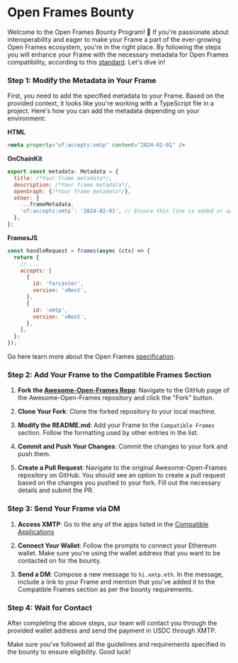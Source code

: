 # Open Frames Bounty

Welcome to the Open Frames Bounty Program! 🚀 If you're passionate about interoperability and eager to make your Frame a part of the ever-growing Open Frames ecosystem, you're in the right place. By following the steps you will enhance your Frame with the necessary metadata for Open Frames compatibility, according to this [standard](https://github.com/open-frames/standard). Let's dive in!

### Step 1: Modify the Metadata in Your Frame

First, you need to add the specified metadata to your Frame. Based on the provided context, it looks like you're working with a TypeScript file in a project. Here's how you can add the metadata depending on your environment:

**HTML**

```html
<meta property="of:accepts:xmtp" content="2024-02-01" />
```

**OnChainKit**

```jsx
export const metadata: Metadata = {
  title: /*Your frame metadata*/,
  description: /*Your frame metadata*/,
  openGraph: {/*Your frame metadata*/},
  other: {
    ...frameMetadata,
    'of:accepts:xmtp': '2024-02-01', // Ensure this line is added or updated
  },
};
```

**FramesJS**

```jsx
const handleRequest = frames(async (ctx) => {
  return {
    // ...
    accepts: [
      {
        id: 'farcaster',
        version: 'vNext',
      },
      {
        id: 'xmtp',
        version: 'vNext',
      },
    ],
  };
});
```

Go here learn more about the Open Frames [specification](https://github.com/open-frames/standard).

### Step 2: Add Your Frame to the Compatible Frames Section

1. **Fork the [Awesome-Open-Frames Repo](https://github.com/open-frames/awesome-open-frames)**: Navigate to the GitHub page of the Awesome-Open-Frames repository and click the "Fork" button.

2. **Clone Your Fork**: Clone the forked repository to your local machine.

3. **Modify the README.md**: Add your Frame to the `Compatible Frames` section. Follow the formatting used by other entries in the list.

4. **Commit and Push Your Changes**: Commit the changes to your fork and push them.

5. **Create a Pull Request**: Navigate to the original Awesome-Open-Frames repository on GitHub. You should see an option to create a pull request based on the changes you pushed to your fork. Fill out the necessary details and submit the PR.

### Step 3: Send Your Frame via DM

1. **Access XMTP**: Go to the any of the apps listed in the [Compatible Applications](https://github.com/open-frames/awesome-open-frames?tab=readme-ov-file#compatible-messaging-apps)

2. **Connect Your Wallet**: Follow the prompts to connect your Ethereum wallet. Make sure you're using the wallet address that you want to be contacted on for the bounty.

3. **Send a DM**: Compose a new message to `hi.xmtp.eth`. In the message, include a link to your Frame and mention that you've added it to the Compatible Frames section as per the bounty requirements.

### Step 4: Wait for Contact

After completing the above steps, our team will contact you through the provided wallet address and send the payment in USDC through XMTP.

Make sure you've followed all the guidelines and requirements specified in the bounty to ensure eligibility.
Good luck!
